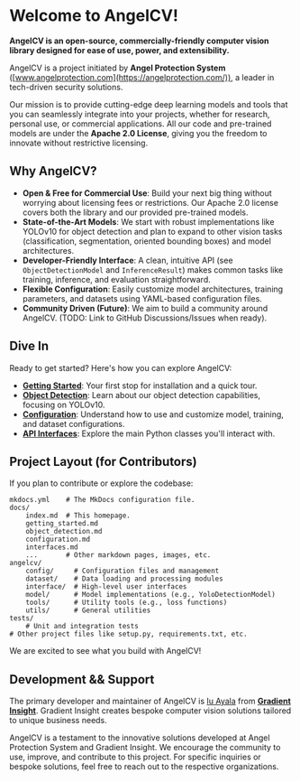 # Welcome to AngelCV!

**AngelCV is an open-source, commercially-friendly computer vision library designed for ease of use, power, and extensibility.**

AngelCV is a project initiated by **Angel Protection System** ([www.angelprotection.com](https://angelprotection.com/)), a leader in tech-driven security solutions.

Our mission is to provide cutting-edge deep learning models and tools that you can seamlessly integrate into your projects, whether for research, personal use, or commercial applications. All our code and pre-trained models are under the **Apache 2.0 License**, giving you the freedom to innovate without restrictive licensing.

## Why AngelCV?

*   **Open & Free for Commercial Use**: Build your next big thing without worrying about licensing fees or restrictions. Our Apache 2.0 license covers both the library and our provided pre-trained models.
*   **State-of-the-Art Models**: We start with robust implementations like YOLOv10 for object detection and plan to expand to other vision tasks (classification, segmentation, oriented bounding boxes) and model architectures.
*   **Developer-Friendly Interface**: A clean, intuitive API (see `ObjectDetectionModel` and `InferenceResult`) makes common tasks like training, inference, and evaluation straightforward.
*   **Flexible Configuration**: Easily customize model architectures, training parameters, and datasets using YAML-based configuration files.
*   **Community Driven (Future)**: We aim to build a community around AngelCV. (TODO: Link to GitHub Discussions/Issues when ready).

## Dive In

Ready to get started? Here's how you can explore AngelCV:

*   **[Getting Started](./getting_started.md)**: Your first stop for installation and a quick tour.
*   **[Object Detection](./object_detection.md)**: Learn about our object detection capabilities, focusing on YOLOv10.
*   **[Configuration](./configuration.md)**: Understand how to use and customize model, training, and dataset configurations.
*   **[API Interfaces](./interfaces.md)**: Explore the main Python classes you'll interact with.

## Project Layout (for Contributors)

If you plan to contribute or explore the codebase:

    mkdocs.yml    # The MkDocs configuration file.
    docs/
        index.md  # This homepage.
        getting_started.md
        object_detection.md
        configuration.md
        interfaces.md
        ...       # Other markdown pages, images, etc.
    angelcv/
        config/     # Configuration files and management
        dataset/    # Data loading and processing modules
        interface/  # High-level user interfaces
        model/      # Model implementations (e.g., YoloDetectionModel)
        tools/      # Utility tools (e.g., loss functions)
        utils/      # General utilities
    tests/
        # Unit and integration tests
    # Other project files like setup.py, requirements.txt, etc.


We are excited to see what you build with AngelCV!

## Development && Support

The primary developer and maintainer of AngelCV is [Iu Ayala](https://github.com/IuAyala) from [**Gradient Insight**](https://gradientinsight.com). Gradient Insight creates bespoke computer vision solutions tailored to unique business needs. 

AngelCV is a testament to the innovative solutions developed at Angel Protection System and Gradient Insight. We encourage the community to use, improve, and contribute to this project. For specific inquiries or bespoke solutions, feel free to reach out to the respective organizations.